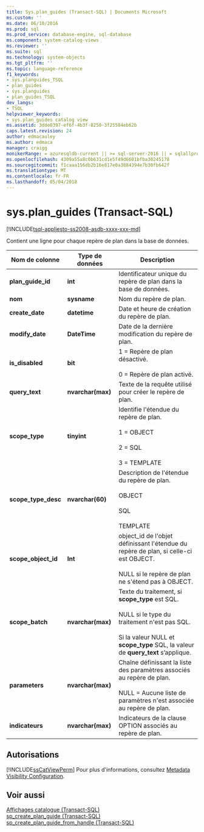 ```yaml
---
title: Sys.plan_guides (Transact-SQL) | Documents Microsoft
ms.custom: ''
ms.date: 06/10/2016
ms.prod: sql
ms.prod_service: database-engine, sql-database
ms.component: system-catalog-views
ms.reviewer: ''
ms.suite: sql
ms.technology: system-objects
ms.tgt_pltfrm: ''
ms.topic: language-reference
f1_keywords:
- sys.planguides_TSQL
- plan_guides
- sys.planguides
- plan_guides_TSQL
dev_langs:
- TSQL
helpviewer_keywords:
- sys.plan_guides catalog view
ms.assetid: 3dde0397-ef6f-4b3f-8250-3f25584eb62b
caps.latest.revision: 24
author: edmacauley
ms.author: edmaca
manager: craigg
monikerRange: = azuresqldb-current || >= sql-server-2016 || = sqlallproducts-allversions
ms.openlocfilehash: 4309a55a8c0b631cd1e5f49d6601bfba30245178
ms.sourcegitcommit: f1caaa156db2b16e817e0a3884394e7b30fb642f
ms.translationtype: MT
ms.contentlocale: fr-FR
ms.lasthandoff: 05/04/2018
---
```

# <a name="sysplanguides-transact-sql"></a>sys.plan_guides (Transact-SQL)
[!INCLUDE[tsql-appliesto-ss2008-asdb-xxxx-xxx-md](../../includes/tsql-appliesto-ss2008-asdb-xxxx-xxx-md.md)]

  Contient une ligne pour chaque repère de plan dans la base de données.  
  
|Nom de colonne|Type de données| Description|  
|-----------------|---------------|-----------------|  
|**plan_guide_id**|**int**|Identificateur unique du repère de plan dans la base de données.|  
|**nom**|**sysname**|Nom du repère de plan.|  
|**create_date**|**datetime**|Date et heure de création du repère de plan.|  
|**modify_date**|**DateTime**|Date de la dernière modification du repère de plan.|  
|**is_disabled**|**bit**|1 = Repère de plan désactivé.<br /><br /> 0 = Repère de plan activé.|  
|**query_text**|**nvarchar(max)**|Texte de la requête utilisé pour créer le repère de plan.|  
|**scope_type**|**tinyint**|Identifie l'étendue du repère de plan.<br /><br /> 1 = OBJECT<br /><br /> 2 = SQL<br /><br /> 3 = TEMPLATE|  
|**scope_type_desc**|**nvarchar(60)**|Description de l'étendue du repère de plan.<br /><br /> OBJECT<br /><br /> SQL<br /><br /> TEMPLATE|  
|**scope_object_id**|**Int**|object_id de l'objet définissant l'étendue du repère de plan, si celle-ci est OBJECT.<br /><br /> NULL si le repère de plan ne s'étend pas à OBJECT.|  
|**scope_batch**|**nvarchar(max)**|Texte du traitement, si **scope_type** est SQL.<br /><br /> NULL si le type du traitement n'est pas SQL.<br /><br /> Si la valeur NULL et **scope_type** SQL, la valeur de **query_text** s’applique.|  
|**parameters**|**nvarchar(max)**|Chaîne définissant la liste des paramètres associés au repère de plan.<br /><br /> NULL = Aucune liste de paramètres n'est associée au repère de plan.|  
|**indicateurs**|**nvarchar(max)**|Indicateurs de la clause OPTION associés au repère de plan.|  
  
## <a name="permissions"></a>Autorisations  
 [!INCLUDE[ssCatViewPerm](../../includes/sscatviewperm-md.md)] Pour plus d'informations, consultez [Metadata Visibility Configuration](../../relational-databases/security/metadata-visibility-configuration.md).  
  
## <a name="see-also"></a>Voir aussi  
 [Affichages catalogue &#40;Transact-SQL&#41;](../../relational-databases/system-catalog-views/catalog-views-transact-sql.md)   
 [sp_create_plan_guide &#40;Transact-SQL&#41;](../../relational-databases/system-stored-procedures/sp-create-plan-guide-transact-sql.md)   
 [sp_create_plan_guide_from_handle &#40;Transact-SQL&#41;](../../relational-databases/system-stored-procedures/sp-create-plan-guide-from-handle-transact-sql.md)  
  
  
